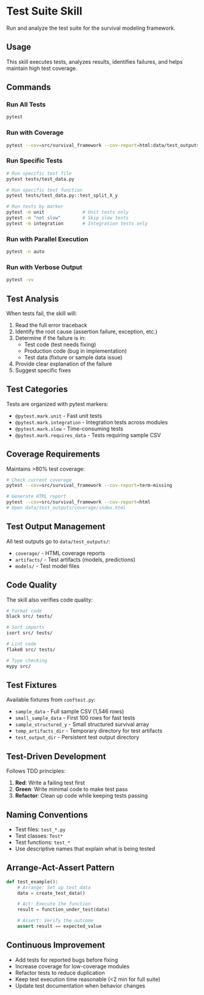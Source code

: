 # Test Suite Skill

Run and analyze the test suite for the survival modeling framework.

## Usage

This skill executes tests, analyzes results, identifies failures, and helps maintain high test coverage.

## Commands

### Run All Tests
```bash
pytest
```

### Run with Coverage
```bash
pytest --cov=src/survival_framework --cov-report=html:data/test_outputs/coverage
```

### Run Specific Tests
```bash
# Run specific test file
pytest tests/test_data.py

# Run specific test function
pytest tests/test_data.py::test_split_X_y

# Run tests by marker
pytest -m unit              # Unit tests only
pytest -m "not slow"        # Skip slow tests
pytest -m integration       # Integration tests only
```

### Run with Parallel Execution
```bash
pytest -n auto
```

### Run with Verbose Output
```bash
pytest -vv
```

## Test Analysis

When tests fail, the skill will:

1. Read the full error traceback
2. Identify the root cause (assertion failure, exception, etc.)
3. Determine if the failure is in:
   - Test code (test needs fixing)
   - Production code (bug in implementation)
   - Test data (fixture or sample data issue)
4. Provide clear explanation of the failure
5. Suggest specific fixes

## Test Categories

Tests are organized with pytest markers:

- `@pytest.mark.unit` - Fast unit tests
- `@pytest.mark.integration` - Integration tests across modules
- `@pytest.mark.slow` - Time-consuming tests
- `@pytest.mark.requires_data` - Tests requiring sample CSV

## Coverage Requirements

Maintains >80% test coverage:

```bash
# Check current coverage
pytest --cov=src/survival_framework --cov-report=term-missing

# Generate HTML report
pytest --cov=src/survival_framework --cov-report=html
# Open data/test_outputs/coverage/index.html
```

## Test Output Management

All test outputs go to `data/test_outputs/`:
- `coverage/` - HTML coverage reports
- `artifacts/` - Test artifacts (models, predictions)
- `models/` - Test model files

## Code Quality

The skill also verifies code quality:

```bash
# Format code
black src/ tests/

# Sort imports
isort src/ tests/

# Lint code
flake8 src/ tests/

# Type checking
mypy src/
```

## Test Fixtures

Available fixtures from `conftest.py`:
- `sample_data` - Full sample CSV (1,546 rows)
- `small_sample_data` - First 100 rows for fast tests
- `sample_structured_y` - Small structured survival array
- `temp_artifacts_dir` - Temporary directory for test artifacts
- `test_output_dir` - Persistent test output directory

## Test-Driven Development

Follows TDD principles:

1. **Red**: Write a failing test first
2. **Green**: Write minimal code to make test pass
3. **Refactor**: Clean up code while keeping tests passing

## Naming Conventions

- Test files: `test_*.py`
- Test classes: `Test*`
- Test functions: `test_*`
- Use descriptive names that explain what is being tested

## Arrange-Act-Assert Pattern

```python
def test_example():
    # Arrange: Set up test data
    data = create_test_data()

    # Act: Execute the function
    result = function_under_test(data)

    # Assert: Verify the outcome
    assert result == expected_value
```

## Continuous Improvement

- Add tests for reported bugs before fixing
- Increase coverage for low-coverage modules
- Refactor tests to reduce duplication
- Keep test execution time reasonable (<2 min for full suite)
- Update test documentation when behavior changes
